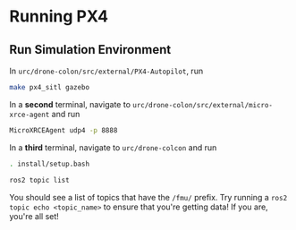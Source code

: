 # Running PX4

## Run Simulation Environment

In `urc/drone-colon/src/external/PX4-Autopilot`, run

```bash
make px4_sitl gazebo
```

In a **second** terminal, navigate to `urc/drone-colon/src/external/micro-xrce-agent` and run

```bash
MicroXRCEAgent udp4 -p 8888
```

In a **third** terminal, navigate to `urc/drone-colcon` and run

```bash
. install/setup.bash
```

```bash
ros2 topic list
```

You should see a list of topics that have the `/fmu/` prefix. Try running a `ros2 topic echo <topic_name>` to ensure that you're getting data! If you are, you're all set!


